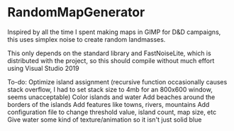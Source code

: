 # RandomMapGenerator

Inspired by all the time I spent making maps in GIMP for D&D campaigns,
this uses simplex noise to create random landmasses.

This only depends on the standard library and FastNoiseLite, which is distributed with the project,
so this should compile without much effort using Visual Studio 2019

To-do:
Optimize island assignment (recursive function occasionally causes stack overflow, I had to set stack size to 4mb for an 800x600 window, seems unacceptable)
Color islands and water
Add beaches around the borders of the islands
Add features like towns, rivers, mountains
Add configuration file to change threshold value, island count, map size, etc
Give water some kind of texture/animation so it isn't just solid blue
